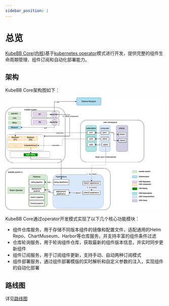 ```yaml
---
sidebar_position: 1
---
```


# 总览

[KubeBB Core(内核)](https://github.com/kubebb/core)基于[kubernetes operator](https://kubernetes.io/docs/concepts/extend-kubernetes/operator/)模式进行开发，提供完整的组件生命周期管理、组件订阅和自动化部署能力。

## 架构

KubeBB Core架构图如下：

![KubeBB Core架构图](./images/core-architecture.png)

KubeBB Core通过operator开发模式实现了以下几个核心功能模块：

- 组件仓库服务，用于存储不同版本组件的镜像和配置文件，适配通用的Helm Repo、ChartMuseum、Harbor等仓库服务，并支持丰富的组件条件过滤
- 仓库轮询服务，用于轮询组件仓库，获取最新的组件版本信息，并实时同步更新组件
- 组件订阅服务，用于订阅组件更新，支持手动、自动两种订阅模式
- 组件部署服务，通过组件部署模版的实时解析和自定义参数的注入，实现组件的自动化部署

## 路线图

详见[路线图](https://github.com/kubebb/design#%E8%B7%AF%E7%BA%BF%E5%9B%BE)
